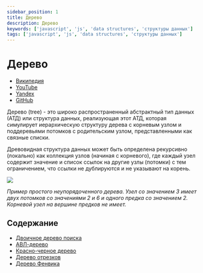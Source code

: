 ```yaml
---
sidebar_position: 1
title: Дерево
description: Дерево
keywords: ['javascript', 'js', 'data structures', 'структуры данных']
tags: ['javascript', 'js', 'data structures', 'структуры данных']
---
```


# Дерево

- [Википедия](https://ru.wikipedia.org/wiki/%D0%94%D0%B5%D1%80%D0%B5%D0%B2%D0%BE_(%D1%81%D1%82%D1%80%D1%83%D0%BA%D1%82%D1%83%D1%80%D0%B0_%D0%B4%D0%B0%D0%BD%D0%BD%D1%8B%D1%85))
- [YouTube](https://www.youtube.com/watch?v=0BUX_PotA4c)
- [Yandex](https://www.youtube.com/watch?v=lEJzqHgyels)
- [GitHub](https://github.com/harryheman/algorithms-data-structures/tree/main/src/data-structures/tree)

Дерево (tree) - это широко распространенный абстрактный тип данных (АТД) или структура данных, реализующая этот АТД, которая симулирует иерархическую структуру дерева с корневым узлом и поддеревьями потомков с родительским узлом, представленными как связные списки.

Древовидная структура данных может быть определена рекурсивно (локально) как коллекция узлов (начиная с корневого), где каждый узел содержит значение и список ссылок на другие узлы (потомки) с тем ограничением, что ссылки не дублируются и не указывают на корень.

<img src="https://habrastorage.org/webt/ty/q7/ms/tyq7mst4eh5zamh5dy9l7lnvqr4.png" />
<br />

_Пример простого неупорядоченного дерева. Узел со значением 3 имеет двух потомков со значениями 2 и 6 и одного предка со значением 2. Корневой узел на вершине предков не имеет._

## Содержание

- [Двоичное дерево поиска](./bst.md)
- [АВЛ-дерево](./avl.md)
- [Красно-черное дерево](./rb.md)
- [Дерево отрезков](./segment.md)
- [Дерево Фенвика](./fenwick.md)
